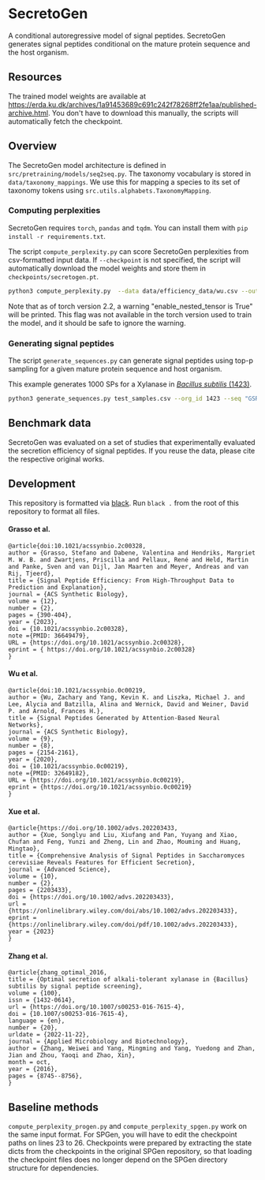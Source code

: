 # SecretoGen

A conditional autoregressive model of signal peptides. SecretoGen generates signal peptides conditional on the mature protein sequence and the host organism.

## Resources

The trained model weights are available at https://erda.ku.dk/archives/1a91453689c691c242f78268ff2fe1aa/published-archive.html. You don't have to download this manually, the scripts will automatically fetch the checkpoint.

## Overview

The SecretoGen model architecture is defined in `src/pretraining/models/seq2seq.py`. The taxonomy vocabulary is stored in `data/taxonomy_mappings`. We use this for mapping a species to its set of taxonomy tokens using `src.utils.alphabets.TaxonomyMapping`.

### Computing perplexities

SecretoGen requires `torch`, `pandas` and `tqdm`. You can install them with `pip install -r requirements.txt`.

The script `compute_perplexity.py` can score SecretoGen perplexities from csv-formatted input data. If `--checkpoint` is not specified, the script will automatically download the model weights and store them in `checkpoints/secretogen.pt`.

```sh
python3 compute_perplexity.py  --data data/efficiency_data/wu.csv --out_file test_run.csv
```

Note that as of torch version 2.2, a warning "enable_nested_tensor is True" will be printed. This flag was not available in the torch version used to train the model, and it should be safe to ignore the warning.

### Generating signal peptides

The script `generate_sequences.py` can generate signal peptides using top-p sampling for a given mature protein sequence and host organism.

This example generates 1000 SPs for a Xylanase in [_Bacillus subtilis_ (1423)](https://www.uniprot.org/taxonomy/1423).

```sh
python3 generate_sequences.py test_samples.csv --org_id 1423 --seq "GSRTITNNEMGNHSGYDYELWKDYGNTSMTLNNGGAFSAGWNNIGNALFRKGKKFDSTRTHHQLGNISINYNASFNPGGNSYLCVYGWTQSPLAEYYIVDSWGTYRPTGAYKGSFYADGGTYDIYETTRVNQPSIIGIATFKQYWSVRQTKRTSGTVSVSAHFRKWESLGMPIGKMYETAFTVEGYQSSGSANVMTNQLFIGN" --top_p 0.75
```

## Benchmark data

SecretoGen was evaluated on a set of studies that experimentally evaluated the secretion efficiency of signal peptides. If you reuse the data, please cite the respective original works.

## Development

This repository is formatted via [black](https://github.com/psf/black). Run `black .` from the root of this repository to format all files.

#### Grasso et al.

    @article{doi:10.1021/acssynbio.2c00328,
    author = {Grasso, Stefano and Dabene, Valentina and Hendriks, Margriet M. W. B. and Zwartjens, Priscilla and Pellaux, René and Held, Martin and Panke, Sven and van Dijl, Jan Maarten and Meyer, Andreas and van Rij, Tjeerd},
    title = {Signal Peptide Efficiency: From High-Throughput Data to Prediction and Explanation},
    journal = {ACS Synthetic Biology},
    volume = {12},
    number = {2},
    pages = {390-404},
    year = {2023},
    doi = {10.1021/acssynbio.2c00328},
    note ={PMID: 36649479},
    URL = {https://doi.org/10.1021/acssynbio.2c00328},
    eprint = { https://doi.org/10.1021/acssynbio.2c00328}
    }

#### Wu et al.

    @article{doi:10.1021/acssynbio.0c00219,
    author = {Wu, Zachary and Yang, Kevin K. and Liszka, Michael J. and Lee, Alycia and Batzilla, Alina and Wernick, David and Weiner, David P. and Arnold, Frances H.},
    title = {Signal Peptides Generated by Attention-Based Neural Networks},
    journal = {ACS Synthetic Biology},
    volume = {9},
    number = {8},
    pages = {2154-2161},
    year = {2020},
    doi = {10.1021/acssynbio.0c00219},
    note ={PMID: 32649182},
    URL = {https://doi.org/10.1021/acssynbio.0c00219},
    eprint = {https://doi.org/10.1021/acssynbio.0c00219}
    }

#### Xue et al.

    @article{https://doi.org/10.1002/advs.202203433,
    author = {Xue, Songlyu and Liu, Xiufang and Pan, Yuyang and Xiao, Chufan and Feng, Yunzi and Zheng, Lin and Zhao, Mouming and Huang, Mingtao},
    title = {Comprehensive Analysis of Signal Peptides in Saccharomyces cerevisiae Reveals Features for Efficient Secretion},
    journal = {Advanced Science},
    volume = {10},
    number = {2},
    pages = {2203433},
    doi = {https://doi.org/10.1002/advs.202203433},
    url = {https://onlinelibrary.wiley.com/doi/abs/10.1002/advs.202203433},
    eprint = {https://onlinelibrary.wiley.com/doi/pdf/10.1002/advs.202203433},
    year = {2023}
    }

#### Zhang et al.

    @article{zhang_optimal_2016,
    title = {Optimal secretion of alkali-tolerant xylanase in {Bacillus} subtilis by signal peptide screening},
    volume = {100},
    issn = {1432-0614},
    url = {https://doi.org/10.1007/s00253-016-7615-4},
    doi = {10.1007/s00253-016-7615-4},
    language = {en},
    number = {20},
    urldate = {2022-11-22},
    journal = {Applied Microbiology and Biotechnology},
    author = {Zhang, Weiwei and Yang, Mingming and Yang, Yuedong and Zhan, Jian and Zhou, Yaoqi and Zhao, Xin},
    month = oct,
    year = {2016},
    pages = {8745--8756},
    }

## Baseline methods

`compute_perplexity_progen.py` and `compute_perplexity_spgen.py` work on the same input format.
For SPGen, you will have to edit the checkpoint paths on lines 23 to 26. Checkpoints were prepared by extracting the state dicts from the checkpoints in the original SPGen repository, so that loading the checkpoint files does no longer depend on the SPGen directory structure for dependencies.

